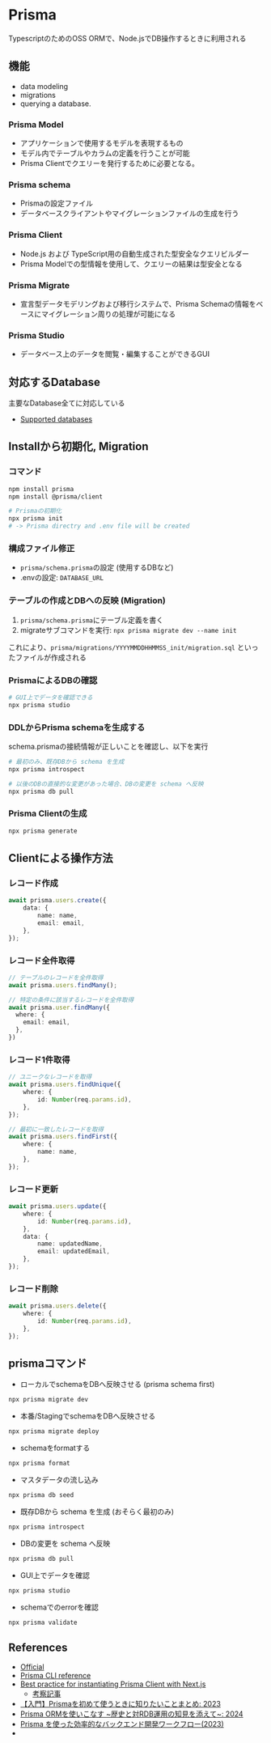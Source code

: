 # Prisma

TypescriptのためのOSS ORMで、Node.jsでDB操作するときに利用される

## 機能  

- data modeling
- migrations
- querying a database.

### Prisma Model

- アプリケーションで使用するモデルを表現するもの
- モデル内でテーブルやカラムの定義を行うことが可能
- Prisma Clientでクエリーを発行するために必要となる。

### Prisma schema

- Prismaの設定ファイル
- データベースクライアントやマイグレーションファイルの生成を行う

### Prisma Client

- Node.js および TypeScript用の自動生成された型安全なクエリビルダー
- Prisma Modelでの型情報を使用して、クエリーの結果は型安全となる

### Prisma Migrate

- 宣言型データモデリングおよび移行システムで、Prisma Schemaの情報をベースにマイグレーション周りの処理が可能になる

### Prisma Studio

- データベース上のデータを閲覧・編集することができるGUI


## 対応するDatabase

主要なDatabase全てに対応している

- [Supported databases](https://www.prisma.io/docs/orm/reference/supported-databases)


## Installから初期化, Migration

### コマンド
```sh
npm install prisma
npm install @prisma/client

# Prismaの初期化
npx prisma init
# -> Prisma directry and .env file will be created
```

### 構成ファイル修正

- `prisma/schema.prisma`の設定 (使用するDBなど)
- .envの設定: `DATABASE_URL`

### テーブルの作成とDBへの反映 (Migration)

1. `prisma/schema.prisma`にテーブル定義を書く
2. migrateサブコマンドを実行: `npx prisma migrate dev --name init`

これにより、`prisma/migrations/YYYYMMDDHHMMSS_init/migration.sql` といったファイルが作成される

### PrismaによるDBの確認

```sh
# GUI上でデータを確認できる
npx prisma studio
```

### DDLからPrisma schemaを生成する

schema.prismaの接続情報が正しいことを確認し、以下を実行

```sh
# 最初のみ、既存DBから schema を生成
npx prisma introspect

# 以後のDBの直接的な変更があった場合、DBの変更を schema へ反映
npx prisma db pull
```

### Prisma Clientの生成

```sh
npx prisma generate
```

## Clientによる操作方法

### レコード作成

```ts
await prisma.users.create({
    data: {
        name: name,
        email: email,
    },
});
```

### レコード全件取得

```ts
// テーブルのレコードを全件取得
await prisma.users.findMany();

// 特定の条件に該当するレコードを全件取得
await prisma.user.findMany({
  where: {
    email: email,
  },
})
```

### レコード1件取得

```ts
// ユニークなレコードを取得
await prisma.users.findUnique({
    where: {
        id: Number(req.params.id),
    },
});

// 最初に一致したレコードを取得
await prisma.users.findFirst({
    where: {
        name: name,
    },
});
```

### レコード更新

```ts
await prisma.users.update({
    where: {
        id: Number(req.params.id),
    },
    data: {
        name: updatedName,
        email: updatedEmail,
    },
});
```

### レコード削除

```ts
await prisma.users.delete({
    where: {
        id: Number(req.params.id),
    },
});
```

## prismaコマンド

- ローカルでschemaをDBへ反映させる (prisma schema first)

```sh
npx prisma migrate dev
```

- 本番/StagingでschemaをDBへ反映させる 

```sh
npx prisma migrate deploy
```

- schemaをformatする

```sh
npx prisma format
```

- マスタデータの流し込み

```sh
npx prisma db seed
```

- 既存DBから schema を生成 (おそらく最初のみ)

```sh
npx prisma introspect
```

- DBの変更を schema へ反映

```sh
npx prisma db pull
```

- GUI上でデータを確認

```sh
npx prisma studio
```

- schemaでのerrorを確認

```sh
npx prisma validate
```

## References

- [Official](https://www.prisma.io/orm)
- [Prisma CLI reference](https://www.prisma.io/docs/orm/reference/prisma-cli-reference)
- [Best practice for instantiating Prisma Client with Next.js](https://www.prisma.io/docs/orm/more/help-and-troubleshooting/help-articles/nextjs-prisma-client-dev-practices)
  - [考察記事](https://scrapbox.io/mkizka/Prisma%E3%82%92Next.js%E3%81%A7%E4%BD%BF%E3%81%86%E3%81%A8%E3%81%8D%E3%81%AE%E3%83%99%E3%82%B9%E3%83%88%E3%83%97%E3%83%A9%E3%82%AF%E3%83%86%E3%82%A3%E3%82%B9)
- [【入門】Prismaを初めて使うときに知りたいことまとめ: 2023](https://rakuraku-engineer.com/posts/prisma-introduction/)
- [Prisma ORMを使いこなす ~歴史と対RDB運用の知見を添えて~: 2024](https://zenn.dev/cloudbase/articles/65b9f6e4f9ae05)
- [Prisma を使った効率的なバックエンド開発ワークフロー(2023)](https://zenn.dev/optimisuke/articles/387b30c547ac54)
- 